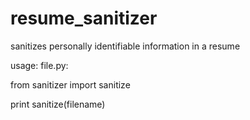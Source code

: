 # resume_sanitizer

sanitizes personally identifiable information in a resume

usage: file.py:

from sanitizer import sanitize


print sanitize(filename)
